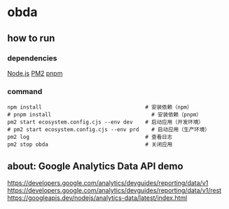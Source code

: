 # obda

## how to run

### dependencies

[Node.js](https://nodejs.org)
[PM2](https://pm2.keymetrics.io/)
[pnpm](https://pnpm.io/)

### command

```shell
npm install                                 # 安装依赖（npm）
# pnpm install                                # 安装依赖（pnpm）
pm2 start ecosystem.config.cjs --env dev    # 启动应用（开发环境）
# pm2 start ecosystem.config.cjs --env prd    # 启动应用（生产环境）
pm2 log                                     # 查看日志
pm2 stop obda                               # 关闭应用
```

## about: Google Analytics Data API demo

https://developers.google.com/analytics/devguides/reporting/data/v1
https://developers.google.com/analytics/devguides/reporting/data/v1/rest
https://googleapis.dev/nodejs/analytics-data/latest/index.html